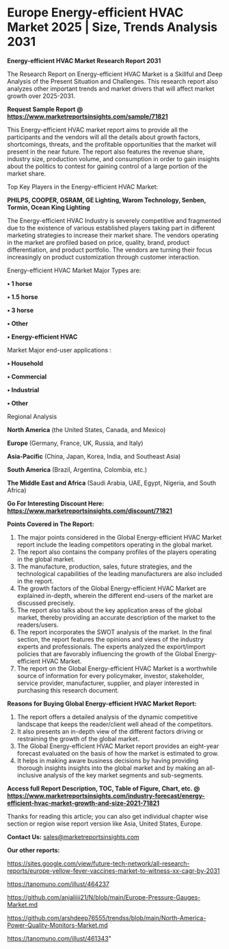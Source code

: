 # Europe Energy-efficient HVAC Market 2025 | Size, Trends Analysis 2031

<strong>Energy-efficient HVAC Market Research Report 2031</strong>

The Research Report on Energy-efficient HVAC Market is a Skillful and Deep Analysis of the Present Situation and Challenges. This research report also analyzes other important trends and market drivers that will affect market growth over 2025-2031.

<strong>Request Sample Report @ <a href=https://www.marketreportsinsights.com/sample/71821>https://www.marketreportsinsights.com/sample/71821</a></strong>

This Energy-efficient HVAC market report aims to provide all the participants and the vendors will all the details about growth factors, shortcomings, threats, and the profitable opportunities that the market will present in the near future. The report also features the revenue share, industry size, production volume, and consumption in order to gain insights about the politics to contest for gaining control of a large portion of the market share.

Top Key Players in the Energy-efficient HVAC Market:

<strong>PHILPS, COOPER, OSRAM, GE Lighting, Warom Technology, Senben, Tormin, Ocean King Lighting</strong>

The Energy-efficient HVAC Industry is severely competitive and fragmented due to the existence of various established players taking part in different marketing strategies to increase their market share. The vendors operating in the market are profiled based on price, quality, brand, product differentiation, and product portfolio. The vendors are turning their focus increasingly on product customization through customer interaction.

Energy-efficient HVAC Market Major Types are:

<strong>• 1 horse

• 1.5 horse

• 3 horse

• Other

• Energy-efficient HVAC</strong>

Market Major end-user applications :

<strong>• Household

• Commercial

• Industrial

• Other</strong>

Regional Analysis

</u><strong><b>North America</b></strong> (the United States, Canada, and Mexico)

<strong><b>Europe </b></strong>(Germany, France, UK, Russia, and Italy)

<strong><b>Asia-Pacific</b></strong> (China, Japan, Korea, India, and Southeast Asia)

<strong><b>South America</b></strong> (Brazil, Argentina, Colombia, etc.)

<strong><b>The Middle East and Africa</b></strong> (Saudi Arabia, UAE, Egypt, Nigeria, and South Africa)

<strong>Go For Interesting Discount Here: <a href=https://www.marketreportsinsights.com/discount/71821>https://www.marketreportsinsights.com/discount/71821</a></strong>

<strong>Points Covered in The Report:</strong>
<ol>
  <li>The major points considered in the Global Energy-efficient HVAC Market report include the leading competitors operating in the global market.</li>
  <li>The report also contains the company profiles of the players operating in the global market.</li>
  <li>The manufacture, production, sales, future strategies, and the technological capabilities of the leading manufacturers are also included in the report.</li>
  <li>The growth factors of the Global Energy-efficient HVAC Market are explained in-depth, wherein the different end-users of the market are discussed precisely.</li>
  <li>The report also talks about the key application areas of the global market, thereby providing an accurate description of the market to the readers/users.</li>
  <li>The report incorporates the SWOT analysis of the market. In the final section, the report features the opinions and views of the industry experts and professionals. The experts analyzed the export/import policies that are favorably influencing the growth of the Global Energy-efficient HVAC Market.</li>
  <li>The report on the Global Energy-efficient HVAC Market is a worthwhile source of information for every policymaker, investor, stakeholder, service provider, manufacturer, supplier, and player interested in purchasing this research document.</li>
</ol>
<strong>Reasons for Buying Global Energy-efficient HVAC Market Report:</strong>

<ol>
  <li>The report offers a detailed analysis of the dynamic competitive landscape that keeps the reader/client well ahead of the competitors.</li>
  <li>It also presents an in-depth view of the different factors driving or restraining the growth of the global market.</li>
  <li>The Global Energy-efficient HVAC Market report provides an eight-year forecast evaluated on the basis of how the market is estimated to grow.</li>
  <li>It helps in making aware business decisions by having providing thorough insights insights into the global market and by making an all-inclusive analysis of the key market segments and sub-segments.</li>
</ol>
<strong>Access full Report Description, TOC, Table of Figure, Chart, etc. @ <a href=https://www.marketreportsinsights.com/industry-forecast/energy-efficient-hvac-market-growth-and-size-2021-71821>https://www.marketreportsinsights.com/industry-forecast/energy-efficient-hvac-market-growth-and-size-2021-71821</a></strong>


Thanks for reading this article; you can also get individual chapter wise section or region wise report version like Asia, United States, Europe.

<strong>Contact Us:</strong>
sales@marketreportsinsights.com

<strong>Our other reports:</strong>

<a href=https://sites.google.com/view/future-tech-network/all-research-reports/europe-yellow-fever-vaccines-market-to-witness-xx-cagr-by-2031>https://sites.google.com/view/future-tech-network/all-research-reports/europe-yellow-fever-vaccines-market-to-witness-xx-cagr-by-2031</a>

<a href=https://tanomuno.com/illust/464237>https://tanomuno.com/illust/464237</a>

<a href=https://github.com/anjaliiii21/N/blob/main/Europe-Pressure-Gauges-Market.md>https://github.com/anjaliiii21/N/blob/main/Europe-Pressure-Gauges-Market.md</a>

<a href=https://github.com/arshdeep76555/trendss/blob/main/North-America-Power-Quality-Monitors-Market.md>https://github.com/arshdeep76555/trendss/blob/main/North-America-Power-Quality-Monitors-Market.md</a>

<a href=https://tanomuno.com/illust/461343>https://tanomuno.com/illust/461343</a>"
